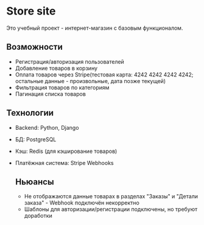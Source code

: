 # Store site

Это учебный проект - интернет-магазин с базовым функционалом.

## Возможности

- Регистрация/авторизация пользователей
- Добавление товаров в корзину
- Оплата товаров через Stripe(тестовая карта: 4242 4242 4242 4242; остальные данные - произвольные, дата позже текущей)
- Фильтрация товаров по категориям
- Пагинация списка товаров

## Технологии

- Backend: Python, Django
- БД: PostgreSQL
- Кэш: Redis (для кэширование товаров)
- Платёжная система: Stripe Webhooks

  ## Ньюансы
  - Не отображаются данные товарах в разделах "Заказы" и "Детали заказа" - Webhook подключён некорректно
  - Шаблоны для авторизации/регистрации подключены, но требуют доработки
